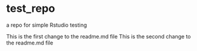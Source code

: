 # test_repo
a repo for simple Rstudio testing

This is the first change to the readme.md file
This is the second change to the readme.md file